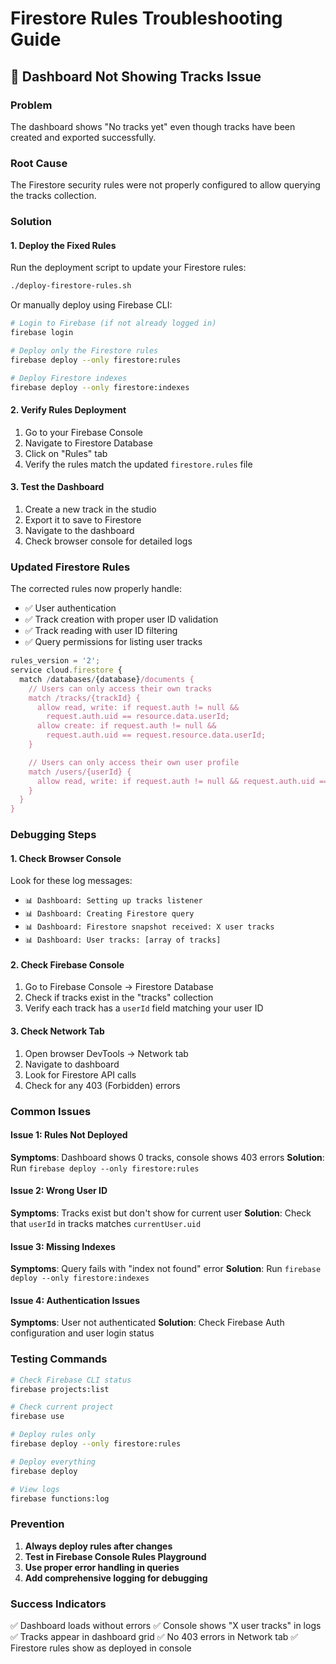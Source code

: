 # Firestore Rules Troubleshooting Guide

## 🚨 Dashboard Not Showing Tracks Issue

### Problem
The dashboard shows "No tracks yet" even though tracks have been created and exported successfully.

### Root Cause
The Firestore security rules were not properly configured to allow querying the tracks collection.

### Solution

#### 1. Deploy the Fixed Rules
Run the deployment script to update your Firestore rules:

```bash
./deploy-firestore-rules.sh
```

Or manually deploy using Firebase CLI:

```bash
# Login to Firebase (if not already logged in)
firebase login

# Deploy only the Firestore rules
firebase deploy --only firestore:rules

# Deploy Firestore indexes
firebase deploy --only firestore:indexes
```

#### 2. Verify Rules Deployment
1. Go to your Firebase Console
2. Navigate to Firestore Database
3. Click on "Rules" tab
4. Verify the rules match the updated `firestore.rules` file

#### 3. Test the Dashboard
1. Create a new track in the studio
2. Export it to save to Firestore
3. Navigate to the dashboard
4. Check browser console for detailed logs

### Updated Firestore Rules

The corrected rules now properly handle:
- ✅ User authentication
- ✅ Track creation with proper user ID validation
- ✅ Track reading with user ID filtering
- ✅ Query permissions for listing user tracks

```javascript
rules_version = '2';
service cloud.firestore {
  match /databases/{database}/documents {
    // Users can only access their own tracks
    match /tracks/{trackId} {
      allow read, write: if request.auth != null && 
        request.auth.uid == resource.data.userId;
      allow create: if request.auth != null && 
        request.auth.uid == request.resource.data.userId;
    }

    // Users can only access their own user profile
    match /users/{userId} {
      allow read, write: if request.auth != null && request.auth.uid == userId;
    }
  }
}
```

### Debugging Steps

#### 1. Check Browser Console
Look for these log messages:
- `📊 Dashboard: Setting up tracks listener`
- `📊 Dashboard: Creating Firestore query`
- `📊 Dashboard: Firestore snapshot received: X user tracks`
- `📊 Dashboard: User tracks: [array of tracks]`

#### 2. Check Firebase Console
1. Go to Firebase Console → Firestore Database
2. Check if tracks exist in the "tracks" collection
3. Verify each track has a `userId` field matching your user ID

#### 3. Check Network Tab
1. Open browser DevTools → Network tab
2. Navigate to dashboard
3. Look for Firestore API calls
4. Check for any 403 (Forbidden) errors

### Common Issues

#### Issue 1: Rules Not Deployed
**Symptoms**: Dashboard shows 0 tracks, console shows 403 errors
**Solution**: Run `firebase deploy --only firestore:rules`

#### Issue 2: Wrong User ID
**Symptoms**: Tracks exist but don't show for current user
**Solution**: Check that `userId` in tracks matches `currentUser.uid`

#### Issue 3: Missing Indexes
**Symptoms**: Query fails with "index not found" error
**Solution**: Run `firebase deploy --only firestore:indexes`

#### Issue 4: Authentication Issues
**Symptoms**: User not authenticated
**Solution**: Check Firebase Auth configuration and user login status

### Testing Commands

```bash
# Check Firebase CLI status
firebase projects:list

# Check current project
firebase use

# Deploy rules only
firebase deploy --only firestore:rules

# Deploy everything
firebase deploy

# View logs
firebase functions:log
```

### Prevention

1. **Always deploy rules after changes**
2. **Test in Firebase Console Rules Playground**
3. **Use proper error handling in queries**
4. **Add comprehensive logging for debugging**

### Success Indicators

✅ Dashboard loads without errors
✅ Console shows "X user tracks" in logs
✅ Tracks appear in dashboard grid
✅ No 403 errors in Network tab
✅ Firestore rules show as deployed in console
